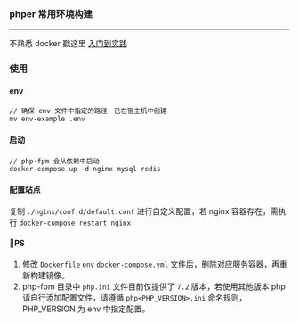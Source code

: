 
### phper 常用环境构建

- - -

不熟悉 docker 戳这里 [入门到实践](https://yeasy.gitbooks.io/docker_practice/install/mac.html)

### 使用

#### env

```
// 确保 env 文件中指定的路径，已在宿主机中创建
mv env-example .env
```

#### 启动

```
// php-fpm 会从依赖中启动
docker-compose up -d nginx mysql redis
```

#### 配置站点

复制 `./nginx/conf.d/default.conf` 进行自定义配置，若 nginx 容器存在，需执行 `docker-compose restart nginx`

#### PS

1. 修改 `Dockerfile` `env` `docker-compose.yml` 文件后，删除对应服务容器，再重新构建镜像。
2. php-fpm 目录中 `php.ini` 文件目前仅提供了 `7.2` 版本，若使用其他版本 php 请自行添加配置文件，请遵循 `php<PHP_VERSION>.ini` 命名规则，PHP_VERSION 为 env 中指定配置。
